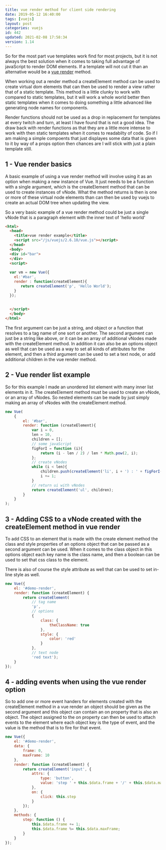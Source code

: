 ```yaml
---
title: vue render method for client side rendering
date: 2019-05-12 16:40:00
tags: [vuejs]
layout: post
categories: vuejs
id: 442
updated: 2021-02-08 17:58:34
version: 1.14
---
```


So for the most part vue templates work find for most projects, but it is not always the best solution when it comes to taking full advantage of javaScript to render DOM elements. If a template will not cut it than an alternative would be a [vue render](https://vuejs.org/v2/api/#render) method. 

When working out a render method a createElement method can be used to create virtual dom elements that can then be used to render a view rather that of a static template. This method is a little clunky to work with compared to static templates, but it will work a whole world better then static templates when it comes to doing something a little advanced like generating node names for components.

Render functions should not be used as a drop in replacement for templates at every twitch and turn, at least I have found that is not a good idea. The draw back with render functions as that they are a little more intense to work with then static templates when it comes to readabilty of code. So if I am making a simple compoents that just displayes some data that is given to it by way of a props option then chances are I will stick with just a plain template still.

<!-- more -->

## 1 - Vue render basics

A basic example of using a vue render method will involve using it as an option when making a new instance of Vue. It just needs to be a function with a single argument, which is the createElement method that can be used to create instances of vNode. What the method returns is then is one or more of these virtual node elements than can then be used by vuejs to create an actual DOM tree when updating the view.

So a very basic example of a vue render method could be just a single vNode that is a paragraph element with the inner text of 'hello world'

```html
<html>
  <head>
    <title>vue render example</title>
    <script src="/js/vuejs/2.6.10/vue.js"></script>
  </head>
  <body>
  <div id="bar">
  </div>
  <script>
  
  var vm = new Vue({
    el:'#bar',
    render : function(createElement){
       return createElement('p', 'Hello World');
    }
  });
  
  
  </script>
  </body>
</html>
```

The first argument can be just a string, and object or a function that resolves to a tag name of one sort or another. The second argument can just be a string like above, or it can be an array of additional vNodes made with the createElement method. In addition it can also be an options object as well that can be used as a way to set all kinds of attributes for the element, and then a third argument can be used to set a text node, or add additional children in the vue render method.


## 2 - Vue render list example

So for this example I made an unordered list element with many inner list elements in it. The createElement method must be used to create an vNode, or an array of vNodes. So nested elements can be made by just simply making an array of vNodes with the createElement method.

```js
new Vue(
    {
        el: '#bar',
        render: function (createElement){
            var i = 0,
            len = 10,
            children = [];
            // some javaScript
            figForI = function (i){
                return (i - len / 2) / len * Math.pow(2, i);
            };
            // create vNodes
            while (i < len){
                children.push(createElement('li', i + ') : ' + figForI(i)));
                i += 1;
            }
            // return ui with vNodes
            return createElement('ul', children);
        }
    }
);

```

## 3 - Adding CSS to a vNode created with the createElement method in vue render

To add CSS to an element that is made with the create element method the class and style properties of an options object that can be passed as a second argument can be used. When it comes to the class object in this options object each key name is the class name, and then a boolean can be used to set that css class to the element.

There is also of course the style attribute as well that can be used to set in-line style as well. 

```js
new Vue({
    el: '#demo-render',
    render: function (createElement) {
        return createElement(
            // tag name
            'p',
            // options
            {
                class: {
                    theClassName: true
                },
                style: {
                    color: 'red'
                }
            },
            // text node
            'red text');
    }
});
```

## 4 - adding events when using the vue render option

So to add one or more event handers for elements created with the createElement method in a vue render an object should be given as the second argument and this object can contain an on property that is also an object. The object assigned to the on property can then be used to attach events to the element where each object key is the type of event, and the value is the method that is to fire for that event.

```js
new Vue({
    el: '#demo-render',
    data: {
        frame: 0,
        maxFrame: 10
    },
    render: function (createElement) {
        return createElement('input', {
            attrs: {
                type: 'button',
                value: 'step ' + this.$data.frame + '/' + this.$data.maxFrame
            },
            on: {
                click: this.step
            }
        });
    },
    methods: {
        step: function () {
            this.$data.frame += 1;
            this.$data.frame %= this.$data.maxFrame;
        }
    }
});
```
